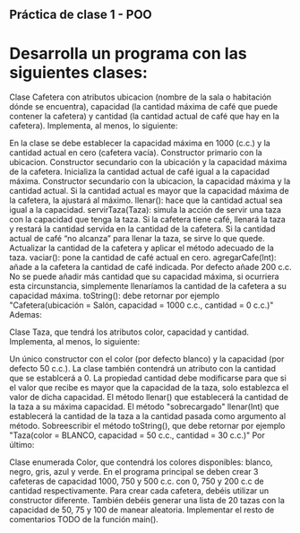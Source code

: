  ## Práctica de clase 1 - POO
# Desarrolla un programa con las siguientes clases:
Clase Cafetera con atributos ubicacion (nombre de la sala o habitación dónde se encuentra), capacidad (la cantidad máxima de café que puede contener la cafetera) y cantidad (la cantidad actual de café que hay en la cafetera).
Implementa, al menos, lo siguiente:

En la clase se debe establecer la capacidad máxima en 1000 (c.c.) y la cantidad actual en cero (cafetera vacía).
Constructor primario con la ubicacion.
Constructor secundario con la ubicación y la capacidad máxima de la cafetera. Inicializa la cantidad actual de café igual a la capacidad máxima.
Constructor secundario con la ubicacion, la capacidad máxima y la cantidad actual. Si la cantidad actual es mayor que la capacidad máxima de la cafetera, la ajustará al máximo.
llenar(): hace que la cantidad actual sea igual a la capacidad.
servirTaza(Taza): simula la acción de servir una taza con la capacidad que tenga la taza. Si la cafetera tiene café, llenará la taza y restará la cantidad servida en la cantidad de la cafetera. Si la cantidad actual de café “no alcanza” para llenar la taza, se sirve lo que quede. Actualizar la cantidad de la cafetera y aplicar el método adecuado de la taza.
vaciar(): pone la cantidad de café actual en cero.
agregarCafe(Int): añade a la cafetera la cantidad de café indicada. Por defecto añade 200 c.c. No se puede añadir más cantidad que su capacidad máxima, si ocurriera esta circunstancia, simplemente llenaríamos la cantidad de la cafetera a su capacidad máxima.
toString(): debe retornar por ejemplo "Cafetera(ubicación = Salón, capacidad = 1000 c.c., cantidad = 0 c.c.)"
Ademas:

Clase Taza, que tendrá los atributos color, capacidad y cantidad.
Implementa, al menos, lo siguiente:

Un único constructor con el color (por defecto blanco) y la capacidad (por defecto 50 c.c.). La clase también contendrá un atributo con la cantidad que se establcerá a 0.
La propiedad cantidad debe modificarse para que si el valor que recibe es mayor que la capacidad de la taza, solo establezca el valor de dicha capacidad.
El método llenar() que establecerá la cantidad de la taza a su máxima capacidad.
El método "sobrecargado" llenar(Int) que establecerá la cantidad de la taza a la cantidad pasada como argumento al método.
Sobreescribir el método toString(), que debe retornar por ejemplo "Taza(color = BLANCO, capacidad = 50 c.c., cantidad = 30 c.c.)"
Por último:

Clase enumerada Color, que contendrá los colores disponibles: blanco, negro, gris, azul y verde.
En el programa principal se deben crear 3 cafeteras de capacidad 1000, 750 y 500 c.c. con 0, 750 y 200 c.c de cantidad respectivamente. Para crear cada cafetera, debéis utilizar un constructor diferente. También debéis generar una lista de 20 tazas con la capacidad de 50, 75 y 100 de manear aleatoria. Implementar el resto de comentarios TODO de la función main().

